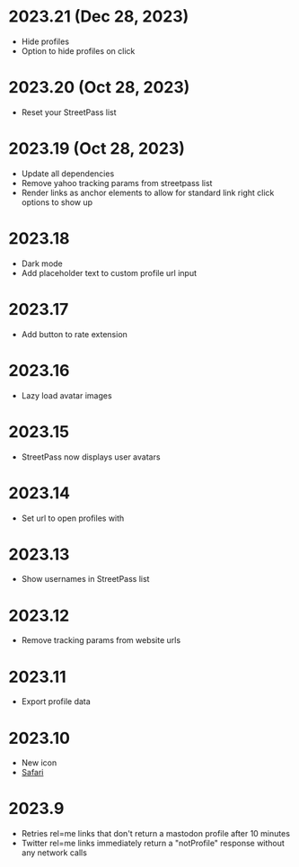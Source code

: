 # 2023.21 (Dec 28, 2023)

- Hide profiles
- Option to hide profiles on click

# 2023.20 (Oct 28, 2023)

- Reset your StreetPass list

# 2023.19 (Oct 28, 2023)

- Update all dependencies
- Remove yahoo tracking params from streetpass list
- Render links as anchor elements to allow for standard link right click options to show up

# 2023.18

- Dark mode
- Add placeholder text to custom profile url input

# 2023.17

- Add button to rate extension

# 2023.16

- Lazy load avatar images

# 2023.15

- StreetPass now displays user avatars

# 2023.14

- Set url to open profiles with

# 2023.13

- Show usernames in StreetPass list

# 2023.12

- Remove tracking params from website urls

# 2023.11

- Export profile data

# 2023.10

- New icon
- [Safari](https://apps.apple.com/us/app/streetpass-for-mastodon/id6446224821)

# 2023.9

- Retries rel=me links that don't return a mastodon profile after 10 minutes
- Twitter rel=me links immediately return a "notProfile" response without any network calls
